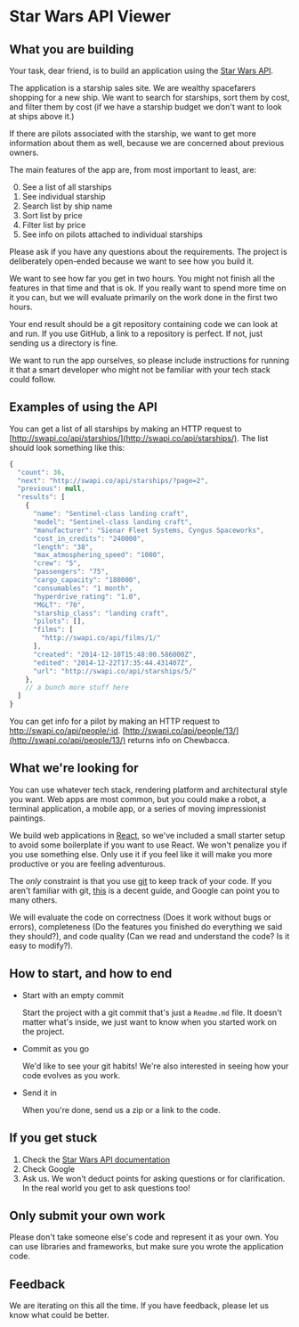 # Star Wars API Viewer


## What you are building
Your task, dear friend, is to build an application using the [Star Wars
API](http://swapi.co/).

The application is a starship sales site. We are wealthy spacefarers shopping
for a new ship. We want to search for starships, sort them by cost, and filter
them by cost (if we have a starship budget we don't want to look at ships above
it.)

If there are pilots associated with the starship, we want to get more
information about them as well, because we are concerned about previous owners.

The main features of the app are, from most important to least, are:

0. See a list of all starships
0. See individual starship
0. Search list by ship name
0. Sort list by price
0. Filter list by price
0. See info on pilots attached to individual starships

Please ask if you have any questions about the requirements. The project is
deliberately open-ended because we want to see how you build it.

We want to see how far you get in two hours. You might not finish all the
features in that time and that is ok. If you really want to spend more time on
it you can, but we will evaluate primarily on the work done in the first two
hours.

Your end result should be a git repository containing code we can look at and
run. If you use GitHub, a link to a repository is perfect. If not, just sending
us a directory is fine.

We want to run the app ourselves, so please include instructions for running it
that a smart developer who might not be familiar with your tech stack could
follow.


## Examples of using the API

You can get a list of all starships by making an HTTP request to
[http://swapi.co/api/starships/](http://swapi.co/api/starships/). The list
should look something like this:

```JavaScript
{
  "count": 36,
  "next": "http://swapi.co/api/starships/?page=2",
  "previous": null,
  "results": [
    {
      "name": "Sentinel-class landing craft",
      "model": "Sentinel-class landing craft",
      "manufacturer": "Sienar Fleet Systems, Cyngus Spaceworks",
      "cost_in_credits": "240000",
      "length": "38",
      "max_atmosphering_speed": "1000",
      "crew": "5",
      "passengers": "75",
      "cargo_capacity": "180000",
      "consumables": "1 month",
      "hyperdrive_rating": "1.0",
      "MGLT": "70",
      "starship_class": "landing craft",
      "pilots": [],
      "films": [
        "http://swapi.co/api/films/1/"
      ],
      "created": "2014-12-10T15:48:00.586000Z",
      "edited": "2014-12-22T17:35:44.431407Z",
      "url": "http://swapi.co/api/starships/5/"
    },
    // a bunch more stuff here
  ]
}
```

You can get info for a pilot by making an HTTP request to
http://swapi.co/api/people/:id.
[http://swapi.co/api/people/13/](http://swapi.co/api/people/13/) returns info
on Chewbacca.


## What we're looking for

You can use whatever tech stack, rendering platform and architectural style you
want. Web apps are most common, but you could make a robot, a terminal
application, a mobile app, or a series of moving impressionist paintings.

We build web applications in [React](http://facebook.github.io/react/), so
we've included a small starter setup to avoid some boilerplate if you want to
use React. We won't penalize you if you use something else. Only use it if you
feel like it will make you more productive or you are feeling adventurous.

The *only* constraint is that you use [git](http://git-scm.com/) to keep track
of your code. If you aren't familiar with git,
[this](http://www.sitepoint.com/git-for-beginners/) is a decent guide, and
Google can point you to many others.

We will evaluate the code on correctness (Does it work without bugs or errors),
completeness (Do the features you finished do everything we said they should?),
and code quality (Can we read and understand the code? Is it easy to modify?).

## How to start, and how to end

* Start with an empty commit

  Start the project with a git commit that's just a `Readme.md` file. It
  doesn't matter what's inside, we just want to know when you started work on
  the project.

* Commit as you go

  We'd like to see your git habits! We're also interested in seeing how your
  code evolves as you work.

* Send it in

  When you're done, send us a zip or a link to the code.

## If you get stuck

1. Check the [Star Wars API documentation](http://swapi.co/documentation)
2. Check Google
3. Ask us. We won't deduct points for asking questions or for clarification. In
   the real world you get to ask questions too!


## Only submit your own work

Please don't take someone else's code and represent it as your own. You can use
libraries and frameworks, but make sure you wrote the application code.


## Feedback

We are iterating on this all the time. If you have feedback, please let us
know what could be better.
